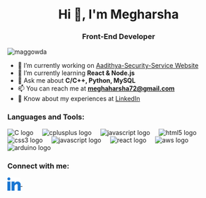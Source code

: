<h1 align="center">Hi 👋, I'm Megharsha</h1>
<h3 align="center">Front-End Developer</h3>


<p align="left"> <img src="https://komarev.com/ghpvc/?username=maggowda&label=Profile%20views&color=0e75b6&style=flat" alt="maggowda" /> </p>

- 🔭 I’m currently working on [Aadithya-Security-Service Website]()
- 🌱 I’m currently learning **React & Node.js**
- 💬 Ask me about **C/C++, Python, MySQL**
- 📫 You can reach me at **meghaharsha72@gmail.com**
- 📄 Know about my experiences at [LinkedIn](https://www.linkedin.com/in/megharsha-a-gowda-174653291/)

<h3 align="left">Languages and Tools:</h3>
<div align="left">
  <img src="https://cdn.jsdelivr.net/gh/devicons/devicon/icons/c/c-original.svg" height="40" alt="C logo"  />
  <img width="12" />
  <img src="https://cdn.jsdelivr.net/gh/devicons/devicon/icons/cplusplus/cplusplus-original.svg" height="40" alt="cplusplus logo"  />
  <img width="12" />
  <img src="https://cdn.jsdelivr.net/gh/devicons/devicon/icons/python/python-original.svg" height="40" alt="javascript logo"  />
  <img width="12" />
  <img src="https://cdn.jsdelivr.net/gh/devicons/devicon/icons/html5/html5-original.svg" height="40" alt="html5 logo"  />
  <img width="12" />
  <img src="https://cdn.jsdelivr.net/gh/devicons/devicon/icons/css3/css3-original.svg" height="40" alt="css3 logo"  />
  <img width="12" />
  <img src="https://cdn.jsdelivr.net/gh/devicons/devicon/icons/javascript/javascript-original.svg" height="40" alt="javascript logo"  />
  <img width="12" />
  <img src="https://cdn.jsdelivr.net/gh/devicons/devicon/icons/react/react-original.svg" height="40" alt="react logo"  />
  <img width="12" />
  <img src="https://cdn.jsdelivr.net/gh/devicons/devicon/icons/vercel/vercel-original.svg" height="40" alt="aws logo"  />
  <img width="12" />
  <img src="https://cdn.jsdelivr.net/gh/devicons/devicon/icons/arduino/arduino-original.svg" height="40" alt="arduino logo"  />
  <img width="12" />
</div>

<h3 align="left">Connect with me:</h3>
<div align="left">
  <a href="https://www.linkedin.com/in/megharsha-a-gowda-174653291/" target="blank" text-decoration="none">
    <img align="center" src="src/images/icons/Social/linked-in-alt.svg" alt="megharshaAGowda" height="30"/>
    <img width="12" />
  </a> 
</div>
